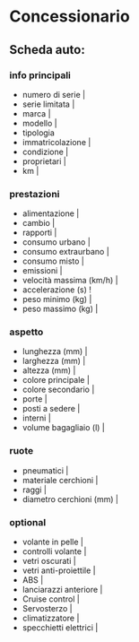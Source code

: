 <!-- 
Modellizzare la struttura di una tabella per memorizzare tutti i dati riguardanti delle auto usate messe in vendita da un concessionario
Come fatto stamattina in classe potete fare un file di testo e scrivre la struttura li. 
-->

# Concessionario

## Scheda auto:

### __info principali__
* numero di serie |
* serie limitata |
* marca |
* modello |
* tipologia
* immatricolazione |
* condizione |
* proprietari |
* km |

### __prestazioni__
* alimentazione |
* cambio |
* rapporti |
* consumo urbano |
* consumo extraurbano |
* consumo misto |
* emissioni |
* velocità massima (km/h) |
* accelerazione (s) !
* peso minimo (kg) |
* peso massimo (kg) |

### __aspetto__
* lunghezza (mm) |
* larghezza (mm) |
* altezza (mm) |
* colore principale |
* colore secondario |
* porte |
* posti a sedere |
* interni |
* volume bagagliaio (l) |


### __ruote__
* pneumatici |
* materiale cerchioni |
* raggi |
* diametro cerchioni (mm) |

### __optional__
* volante in pelle |
* controlli volante |
* vetri oscurati |
* vetri anti-proiettile |
* ABS |
* lanciarazzi anteriore |
* Cruise control |
* Servosterzo |
* climatizzatore |
* specchietti elettrici |




